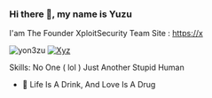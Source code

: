 ### Hi there 👋, my name is Yuzu
I'am The Founder XploitSecurity Team
Site : <a href="https://xploitsecid.or.id">https://x</a>

![yon3zu](https://github-readme-stats.vercel.app/api?username=yon3zu&show_icons=true&theme=radical)
[![Xyz](https://github-readme-stats.vercel.app/api/top-langs/?username=yon3zu&layout=compact&theme=radical)](https://github.com/yon3zu/github-readme-stats)

Skills: No One ( lol )
Just Another Stupid Human

- 🔭 Life Is A Drink, And Love Is A Drug
